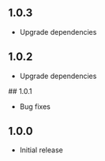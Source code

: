 ## 1.0.3

- Upgrade dependencies

## 1.0.2

- Upgrade dependencies

## 1.0.1

- Bug fixes

## 1.0.0

- Initial release
